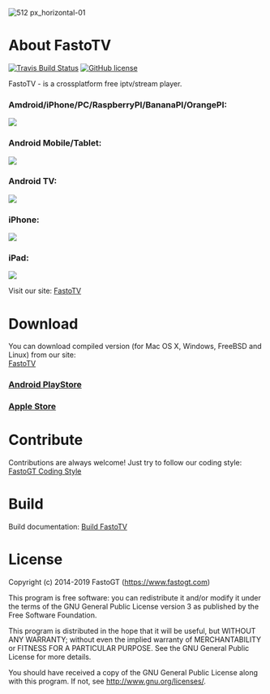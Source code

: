 ![512 px_horizontal-01](https://user-images.githubusercontent.com/36637989/43616278-a089589e-96b3-11e8-8bc2-60615366e442.png)

About FastoTV
===============
[![Travis Build Status](https://travis-ci.org/fastogt/gpu_player.svg?branch=master)](https://travis-ci.org/fastogt/fastotv)
[![GitHub license](https://img.shields.io/badge/license-GPLv3-blue.svg)](https://raw.githubusercontent.com/fastogt/fastotv/master/COPYRIGHT)

FastoTV - is a crossplatform free iptv/stream player. <br />

### Amdroid/iPhone/PC/RaspberryPI/BananaPI/OrangePI:
![](https://fastotv.com/api/static/images/promo/pc.png)

### Android Mobile/Tablet:
![](https://fastotv.com/api/static/images/promo/android.png)

### Android TV:
![](https://fastotv.com/api/static/images/promo/android_tv.png)

### iPhone:
![](https://fastotv.com/api/static/images/promo/iphone.jpeg)

### iPad:
![](https://fastotv.com/api/static/images/promo/ipad.png)

Visit our site: [FastoTV](https://www.fastotv.com)

Download
========

You can download compiled version (for Mac OS X, Windows, FreeBSD and Linux) from our site:<br />
[FastoTV](https://www.fastotv.com)

### [Android PlayStore](https://play.google.com/store/apps/details?id=com.fastotv)
### [Apple Store](https://apps.apple.com/us/app/fastotv/id1486741808)

Contribute
==========
Contributions are always welcome! Just try to follow our coding style: [FastoGT Coding Style](https://github.com/fastogt/fastonosql/wiki/Coding-Style)

Build
=====

Build documentation: [Build FastoTV](https://github.com/fastogt/fastotv/wiki/Build)

License
=======

Copyright (c) 2014-2019 FastoGT (https://www.fastogt.com)

This program is free software: you can redistribute it and/or modify
it under the terms of the GNU General Public License version 3 as 
published by the Free Software Foundation.

This program is distributed in the hope that it will be useful,
but WITHOUT ANY WARRANTY; without even the implied warranty of
MERCHANTABILITY or FITNESS FOR A PARTICULAR PURPOSE.  See the
GNU General Public License for more details.

You should have received a copy of the GNU General Public License
along with this program. If not, see <http://www.gnu.org/licenses/>.
